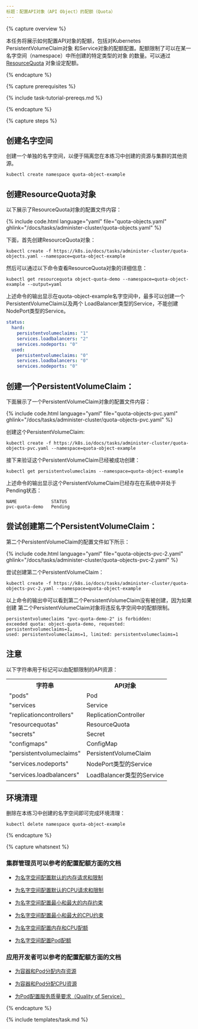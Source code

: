 ```yaml
---
标题：配置API对象（API Object）的配额（Quota）
---
```



{% capture overview %}


本任务将展示如何配置API对象的配额，包括对Kubernetes PersistentVolumeClaim对象
和Service对象的配额配置。配额限制了可以在某一名字空间（namespace）中所创建的特定类型的对象
的数量。可以通过[ResourceQuota](/docs/api-reference/v1.7/#resourcequota-v1-core)
对象设定配额。

{% endcapture %}


{% capture prerequisites %}

{% include task-tutorial-prereqs.md %}

{% endcapture %}


{% capture steps %}


## 创建名字空间


创建一个单独的名字空间，以便于隔离您在本练习中创建的资源与集群的其他资源。

```shell
kubectl create namespace quota-object-example
```


## 创建ResourceQuota对象


以下展示了ResourceQuota对象的配置文件内容：

{% include code.html language="yaml" file="quota-objects.yaml" ghlink="/docs/tasks/administer-cluster/quota-objects.yaml" %}


下面，首先创建ResourceQuota对象：

```shell
kubectl create -f https://k8s.io/docs/tasks/administer-cluster/quota-objects.yaml --namespace=quota-object-example
```


然后可以通过以下命令查看ResourceQuota对象的详细信息：

```shell
kubectl get resourcequota object-quota-demo --namespace=quota-object-example --output=yaml
```


上述命令的输出显示在quota-object-example名字空间中，最多可以创建一个PersistentVolumeClaim以及两个
LoadBalancer类型的Service，不能创建NodePort类型的Service。

```yaml
status:
  hard:
    persistentvolumeclaims: "1"
    services.loadbalancers: "2"
    services.nodeports: "0"
  used:
    persistentvolumeclaims: "0"
    services.loadbalancers: "0"
    services.nodeports: "0"
```


## 创建一个PersistentVolumeClaim：


下面展示了一个PersistentVolumeClaim对象的配置文件内容：

{% include code.html language="yaml" file="quota-objects-pvc.yaml" ghlink="/docs/tasks/administer-cluster/quota-objects-pvc.yaml" %}


创建这个PersistentVolumeClaim:

```shell
kubectl create -f https://k8s.io/docs/tasks/administer-cluster/quota-objects-pvc.yaml --namespace=quota-object-example
```


接下来验证这个PersistentVolumeClaim已经被成功创建：

```shell
kubectl get persistentvolumeclaims --namespace=quota-object-example
```


上述命令的输出显示这个PersistentVolumeClaim已经存在在系统中并处于Pending状态：

```shell
NAME             STATUS
pvc-quota-demo   Pending
```


## 尝试创建第二个PersistentVolumeClaim：


第二个PersistentVolumeClaim的配置文件如下所示：

{% include code.html language="yaml" file="quota-objects-pvc-2.yaml" ghlink="/docs/tasks/administer-cluster/quota-objects-pvc-2.yaml" %}


尝试创建第二个PersistentVolumeClaim：

```shell
kubectl create -f https://k8s.io/docs/tasks/administer-cluster/quota-objects-pvc-2.yaml --namespace=quota-object-example
```


以上命令的输出中可以看到第二个PersistentVolumeClaim没有被创建，因为如果创建
第二个PersistentVolumeClaim对象将违反名字空间中的配额限制。

```
persistentvolumeclaims "pvc-quota-demo-2" is forbidden:
exceeded quota: object-quota-demo, requested: persistentvolumeclaims=1,
used: persistentvolumeclaims=1, limited: persistentvolumeclaims=1
```


## 注意


以下字符串用于标记可以由配额限制的API资源：


<table>
<tr><th>字符串</th><th>API对象</th></tr>
<tr><td>"pods"</td><td>Pod</td></tr>
<tr><td>"services</td><td>Service</td></tr>
<tr><td>"replicationcontrollers"</td><td>ReplicationController</td></tr>
<tr><td>"resourcequotas"</td><td>ResourceQuota</td></tr>
<tr><td>"secrets"</td><td>Secret</td></tr>
<tr><td>"configmaps"</td><td>ConfigMap</td></tr>
<tr><td>"persistentvolumeclaims"</td><td>PersistentVolumeClaim</td></tr>
<tr><td>"services.nodeports"</td><td>NodePort类型的Service</td></tr>
<tr><td>"services.loadbalancers"</td><td>LoadBalancer类型的Service</td></tr>
</table>


## 环境清理


删除在本练习中创建的名字空间即可完成环境清理：

```shell
kubectl delete namespace quota-object-example
```

{% endcapture %}

{% capture whatsnext %}


### 集群管理员可以参考的配置配额方面的文档


* [为名字空间配置默认的内存请求和限制](/docs/tasks/administer-cluster/default-memory-request-limit/)


* [为名字空间配置默认的CPU请求和限制](/docs/tasks/administer-cluster/default-cpu-request-limit/)


* [为名字空间配置最小和最大的内存约束](/docs/tasks/administer-cluster/memory-constraint-namespace/)


* [为名字空间配置最小和最大的CPU约束](/docs/tasks/administer-cluster/cpu-constraint-namespace/)


* [为名字空间配置内存和CPU配额](/docs/tasks/administer-cluster/quota-memory-cpu-namespace/)


* [为名字空间配置Pod配额](/docs/tasks/administer-cluster/quota-pod-namespace/)


### 应用开发者可以参考的配置配额方面的文档


* [为容器和Pod分配内存资源](/docs/tasks/configure-pod-container/assign-memory-resource/)


* [为容器和Pod分配CPU资源](/docs/tasks/configure-pod-container/assign-cpu-resource/)


* [为Pod配置服务质量要求（Quality of Service）](/docs/tasks/configure-pod-container/quality-service-pod/)


{% endcapture %}


{% include templates/task.md %}


